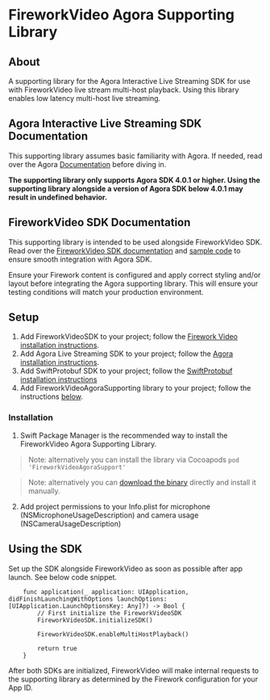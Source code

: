 # FireworkVideo Agora Supporting Library

## About

A supporting library for the Agora Interactive Live Streaming SDK for use with FireworkVideo live stream multi-host playback. Using this library enables low latency multi-host live streaming.

## Agora Interactive Live Streaming SDK Documentation

This supporting library assumes basic familiarity with Agora. If needed, read over the Agora [Documentation](https://docs.agora.io/en/Interactive%20Broadcast/landing-page) before diving in.


**The supporting library only supports Agora SDK 4.0.1 or higher. Using the supporting library alongside a version of Agora SDK below 4.0.1 may result in undefined behavior.**

## FireworkVideo SDK Documentation

This supporting library is intended to be used alongside FireworkVideo SDK. Read over the [FireworkVideo SDK documentation](https://github.com/loopsocial/firework_ios_sdk#fireworkvideo) and [sample code](https://github.com/loopsocial/firework_ios_sdk/tree/main/FireworkVideoSample) to ensure smooth integration with Agora SDK.

Ensure your Firework content is configured and apply correct styling and/or layout before integrating the Agora supporting library. This will ensure your testing conditions will match your production environment.

## Setup

  1. Add FireworkVideoSDK to your project; follow the [Firework Video installation instructions](https://github.com/loopsocial/firework_ios_sdk#readme).
  2. Add Agora Live Streaming SDK to your project; follow the [Agora installation instructions](https://docs.agora.io/en/interactive-live-streaming/get-started/get-started-sdk?platform=ios).
  3. Add SwiftProtobuf SDK to your project; follow the [SwiftProtobuf installation instructions](https://github.com/apple/swift-protobuf#adding-the-swiftprotobuf-library-to-your-project)
  4. Add FireworkVideoAgoraSupporting library to your project; follow the instructions [below](#installation).

### Installation

  1. Swift Package Manager is the recommended way to install the FireworkVideo Agora Supporting Library.

  > Note: alternatively you can install the library via Cocoapods `pod 'FireworkVideoAgoraSupport'`
  
  > Note: alternatively you can [download the binary](https://github.com/loopsocial/firework_ios_sdk_agora_support/releases/latest) directly and install it manually.
  
  2. Add project permissions to your Info.plist for microphone (NSMicrophoneUsageDescription) and camera usage (NSCameraUsageDescription)

## Using the SDK

Set up the SDK alongside FireworkVideo as soon as possible after app launch. See below code snippet.

```     
    func application(_ application: UIApplication, didFinishLaunchingWithOptions launchOptions: [UIApplication.LaunchOptionsKey: Any]?) -> Bool {
        // First initialize the FireworkVideoSDK
        FireworkVideoSDK.initializeSDK()
        
        FireworkVideoSDK.enableMultiHostPlayback()
        
        return true
    }
```

After both SDKs are initialized, FireworkVideo will make internal requests to the supporting library as determined by the Firework configuration for your App ID.

